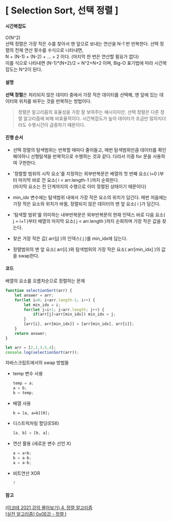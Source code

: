 # [ Selection Sort, 선택 정렬 ]

#### 시간복잡도

O(N^2)  
선택 정렬은 가장 작은 수를 찾아서 맨 앞으로 보내는 연산을 N-1 번 반복한다. 선택 정렬의 전체 연산 횟수를 수식으로 나타내면,  
 N + (N-1) + (N-2) + ... + 2 이다. (마지막 한 번은 연산할 필요가 없다)  
 이를 식으로 나타내면 (N-1)*(N+2)/2 = N^2+N+2 이며, Big-O 표기법에 따라 시간복잡도는 N^2이 된다.  

 #### 설명

 **선택 정렬**은 처리되지 않은 데이터 중에서 가장 작은 데이터를 선택해, 맨 앞에 있는 데이터와 위치를 바꾸는 것을 반복하는 방법이다.

 > 정렬은 알고리즘의 효율성을 가장 잘 보여주는 예시이지만, 선택 정렬은 다른 정렬 알고리즘에 비해 비효율적이다. 시간복잡도가 높아 데이터가 조금만 많아지더라도 수행시간이 급증하기 때문이다.

 #### 진행 순서

 + 선택 정렬의 탐색범위는 반복할 때마다 줄어들고, 매번 탐색범위만큼 데이터를 확인해야하니 선형탐색을 반복적으로 수행하는 것과 같다. 다라서 이중 for 문을 사용하여 구현한다.

 + '정렬할 범위의 시작 요소'를 지정하는 외부반복문은 배열의 첫 번째 요소( i=0 )부터 마지막 바로 전 요소( i < arr.length-1 )까지 순회한다.  
   (마지막 요소는 전 단계까지의 수행으로 이미 정렬된 상태이기 때문이다)

 + min_idx 변수에는 탐색범위 내에서 가장 작은 요소의 위치가 담긴다. 매번 처음에는 가장 작은 요소와 위치가 바뀔, 정렬되지 않은 데이터의 맨 앞 요소( i )가 담긴다.

+ '탐색할 범위'를 의미하는 내부반복문은 외부반복문의 현재 인덱스 바로 다음 요소( j = i+1 )부터 배열의 마지막 요소( j < arr.length )까지 순회하며 가장 작은 값을 찾는다.

+ 찾은 가장 작은 값( arr[j] )의 인덱스( j )를 min_idx에 담는다.

+ 정렬범위의 맨 앞 요소( arr[i] )와 탐색범위의 가장 작은 요소( arr[min_idx] )의 값을 swap한다.

#### 코드

배열의 요소를 오름차순으로 정렬하는 문제

```javascript
function selectionSort(arr) {
    let answer = arr;
    for(let i=0; i<arr.length-1; i++) {
        let min_idx = i;
        for(let j=i+1; j<arr.length; j++) {
            if(arr[j]<arr[min_idx]) min_idx = j;
        }
        [arr[i], arr[min_idx]] = [arr[min_idx], arr[i]];
    }
    return answer;
}

let arr = [2,1,3,5,4];
console.log(selectionSort(arr));
```

자바스크립트에서의 swap 방법들  

+ temp 변수 사용

  ```javascript
  temp = a;
  a = b;
  b = temp;
  ```

+ 배열 사용

  ```javscript
  b = [a, a=b][0];
  ```

+ 디스트럭처링 할당(ES6)

  ```javascript
  [a, b] = [b, a];
  ```

+ 연산 활용 (새로운 변수 선언 X)

  ```javascript
  a = a+b;
  b = a-b;
  a = a-b;
  ```

+ 비트연산 XOR 

  ```javascript
  ?
  ```

#### 참고
[(이코테 2021 강의 몰아보기) 4. 정렬 알고리즘](https://www.youtube.com/watch?v=KGyK-pNvWos)  
[[실전 알고리즘] 0x0E강 - 정렬 I](https://blog.encrypted.gg/955)